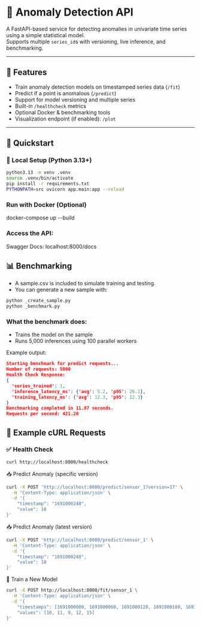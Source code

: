 # 🧠 Anomaly Detection API

A FastAPI-based service for detecting anomalies in univariate time series using a simple statistical model.  
Supports multiple `series_id`s with versioning, live inference, and benchmarking.

---

## 🚀 Features

- Train anomaly detection models on timestamped series data (`/fit`)
- Predict if a point is anomalous (`/predict`)
- Support for model versioning and multiple series
- Built-in `/healthcheck` metrics
- Optional Docker & benchmarking tools
- Visualization endpoint (if enabled): `/plot`

---

## 🧪 Quickstart

### 🔧 Local Setup (Python 3.13+)
```bash
python3.13 -m venv .venv
source .venv/bin/activate
pip install -r requirements.txt
PYTHONPATH=src uvicorn app.main:app --reload
```

### Run with Docker (Optional)
docker-compose up --build

### Access the API:
Swagger Docs: localhost:8000/docs


## 📊 Benchmarking
- A sample.csv is included to simulate training and testing.
- You can generate a new sample with:

```bash
python _create_sample.py
python _benchmark.py
```

### What the benchmark does:
- Trains the model on the sample
- Runs 5,000 inferences using 100 parallel workers

Example output:
```json
Starting benchmark for predict requests...
Number of requests: 5000
Health Check Response:
{
  'series_trained': 1,
  'inference_latency_ms': {'avg': 5.2, 'p95': 26.1},
  'training_latency_ms': {'avg': 12.3, 'p95': 12.3}
}
Benchmarking completed in 11.87 seconds.
Requests per second: 421.20
```

## 📡 Example cURL Requests

### ✅ Health Check
```bash
curl http://localhost:8000/healthcheck
```
📥 Predict Anomaly (specific version)
```bash
curl -X POST 'http://localhost:8000/predict/sensor_1?version=17' \
  -H 'Content-Type: application/json' \
  -d '{
    "timestamp": "1691000240",
    "value": 18
}'
```
📥 Predict Anomaly (latest version)
```bash
curl -X POST 'http://localhost:8000/predict/sensor_1' \
  -H 'Content-Type: application/json' \
  -d '{
    "timestamp": "1691000240",
    "value": 18
}'
```
🧠 Train a New Model
```bash
curl -X POST http://localhost:8000/fit/sensor_1 \
  -H 'Content-Type: application/json' \
  -d '{
    "timestamps": [1691000000, 1691000060, 1691000120, 1691000180, 1691000240],
    "values": [10, 11, 9, 12, 15]
}'
```
